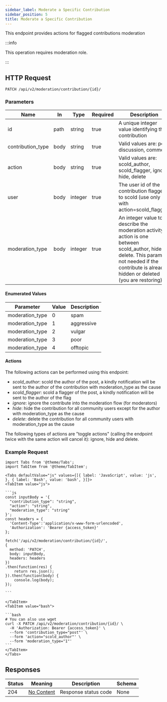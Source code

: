 ```yaml
---
sidebar_label: Moderate a Specific Contribution
sidebar_position: 5
title: Moderate a Specific Contribution
---
```


This endpoint provides actions for flagged contributions moderation

:::info

This operation requires moderation role.

:::

## HTTP Request

`PATCH /api/v2/moderation/contribution/{id}/`

### Parameters

| Name              | In   | Type    | Required | Description                                                                                                                                                                                             |
|-------------------|------|---------|----------|---------------------------------------------------------------------------------------------------------------------------------------------------------------------------------------------------------|
| id                | path | string  | true     | A unique integer value identifying this contribution                                                                                                                                                    |
| contribution_type | body | string  | true     | Valid values are: post, discussion, comment                                                                                                                                                             |
| action            | body | string  | true     | Valid values are: scold_author, scold_flagger, ignore, hide, delete                                                                                                                                     |
| user              | body | integer | true     | The user id of the contribution flagger to scold (use only with action=scold_flagger)                                                                                                                   |
| moderation_type   | body | integer | true     | An integer value to describe the moderation activity if action is one between scold_author, hide or delete. This param is not needed if the contribute is already hidden or deleted (you are restoring) |

#### Enumerated Values

|Parameter|Value|Description|
|---|---|---|
|moderation_type|0|spam|
|moderation_type|1|aggressive|
|moderation_type|2|vulgar|
|moderation_type|3|poor|
|moderation_type|4|offtopic|

#### Actions 
The following actions can be performed using this endpoint:

* *scold_author*: scold the author of the post, a kindly notification will be sent to the author of the contribution with moderation_type as the cause
* *scold_flagger*: scold a flagger of the post, a kindly notification will be sent to the author of the flag
* *ignore*: ignore the contribute into the moderation flow (for moderators)
* *hide*: hide the contribution for all community users except for the author with moderation_type as the cause
* *delete*: delete the contribution for all community users with moderation_type as the cause

The following types of actions are "toggle actions" (calling the endpoint twice with the same action will cancel it): ignore, hide and delete.

### Example Request

````mdx-code-block
import Tabs from '@theme/Tabs';
import TabItem from '@theme/TabItem';

<Tabs defaultValue="js" values={[{ label: 'JavaScript', value: 'js', }, { label: 'Bash', value: 'bash', }]}>
<TabItem value="js">

```js
const inputBody = '{
  "contribution_type": "string",
  "action": "string",
  "moderation_type": "string"
}';
const headers = {
  'Content-Type':'application/x-www-form-urlencoded',
  'Authorization': 'Bearer {access_token}'
};

fetch('/api/v2/moderation/contribution/{id}/',
{
  method: 'PATCH',
  body: inputBody,
  headers: headers
})
.then(function(res) {
    return res.json();
}).then(function(body) {
    console.log(body);
});

```

</TabItem>
<TabItem value="bash">

```bash
# You can also use wget
curl -X PATCH /api/v2/moderation/contribution/{id}/ \
  -H 'Authorization: Bearer {access_token}' \
  --form 'contribution_type="post"' \
  --form 'action="scold_author"' \
  --form 'moderation_type="1"'
```
</TabItem>
</Tabs>
````

## Responses

|Status|Meaning|Description|Schema|
|---|---|---|---|
|204|[No Content](https://tools.ietf.org/html/rfc7231#section-6.3.5)|Response status code|None|




